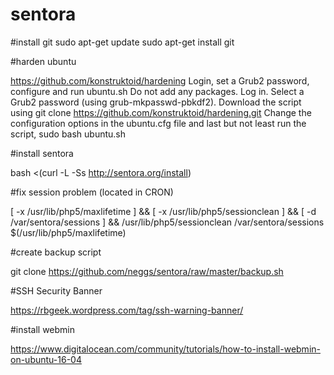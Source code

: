 # sentora

#install git
sudo apt-get update
sudo apt-get install git

#harden ubuntu

https://github.com/konstruktoid/hardening
Login, set a Grub2 password, configure and run ubuntu.sh
Do not add any packages.
Log in.
Select a Grub2 password (using grub-mkpasswd-pbkdf2).
Download the script using git clone https://github.com/konstruktoid/hardening.git
Change the configuration options in the ubuntu.cfg file and last but not least run the script, sudo bash ubuntu.sh

#install sentora

bash <(curl -L -Ss http://sentora.org/install)

#fix session problem (located in CRON)


[ -x /usr/lib/php5/maxlifetime ] && [ -x /usr/lib/php5/sessionclean ] && [ -d /var/sentora/sessions ] && /usr/lib/php5/sessionclean /var/sentora/sessions $(/usr/lib/php5/maxlifetime)

#create backup script

git clone https://github.com/neggs/sentora/raw/master/backup.sh

#SSH Security Banner

https://rbgeek.wordpress.com/tag/ssh-warning-banner/

#install webmin

https://www.digitalocean.com/community/tutorials/how-to-install-webmin-on-ubuntu-16-04
